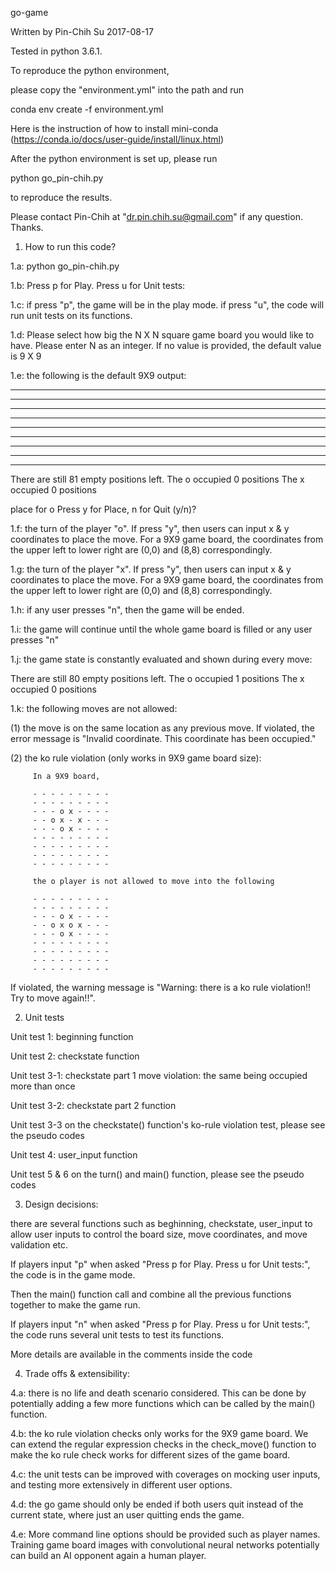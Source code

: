 go-game

Written by Pin-Chih Su 2017-08-17

Tested in python 3.6.1.

To reproduce the python environment,

please copy the "environment.yml" into the path and run

conda env create -f environment.yml

Here is the instruction of how to install mini-conda (https://conda.io/docs/user-guide/install/linux.html)

After the python environment is set up, please run

python go_pin-chih.py

to reproduce the results.

Please contact Pin-Chih at "dr.pin.chih.su@gmail.com" if any question.  Thanks.


1. How to run this code?

1.a: python go_pin-chih.py

1.b: Press p for Play. Press u for Unit tests:

1.c: if press "p", the game will be in the play mode.  if press "u", the code will run unit tests on its functions.

1.d: Please select how big the N X N square game board you would like to have. Please enter N as an integer.  If no value is provided, the default value is 9 X 9

1.e: the following is the default 9X9 output:

- - - - - - - - -
- - - - - - - - -
- - - - - - - - -
- - - - - - - - -
- - - - - - - - -
- - - - - - - - -
- - - - - - - - -
- - - - - - - - -
- - - - - - - - -
There are still 81 empty positions left.
The o occupied 0 positions
The x occupied 0 positions

place for o
Press y for Place, n for Quit  (y/n)?

1.f: the turn of the player "o". If press "y", then users can input x & y coordinates to place the move.  For a 9X9 game board, the coordinates from the upper left to lower right are (0,0) and (8,8) correspondingly.

1.g: the turn of the player "x". If press "y", then users can input x & y coordinates to place the move.  For a 9X9 game board, the coordinates from the upper left to lower right are (0,0) and (8,8) correspondingly.

1.h: if any user presses "n", then the game will be ended.

1.i: the game will continue until the whole game board is filled or any user presses "n"

1.j: the game state is constantly evaluated and shown during every move:

There are still 80 empty positions left.
The o occupied 1 positions
The x occupied 0 positions

1.k: the following moves are not allowed:

(1) the move is on the same location as any previous move.  If violated, the error message is "Invalid coordinate.  This coordinate has been occupied."

(2) the ko rule violation (only works in 9X9 game board size):

         In a 9X9 board,

         - - - - - - - - -
         - - - - - - - - -
         - - - o x - - - -
         - - o x - x - - -
         - - - o x - - - -
         - - - - - - - - -
         - - - - - - - - -
         - - - - - - - - -
         - - - - - - - - -

         the o player is not allowed to move into the following

         - - - - - - - - -
         - - - - - - - - -
         - - - o x - - - -
         - - o x o x - - -
         - - - o x - - - -
         - - - - - - - - -
         - - - - - - - - -
         - - - - - - - - -
         - - - - - - - - -

If violated, the warning message is "Warning: there is a ko rule violation!! Try to move again!!".


2. Unit tests

Unit test 1: beginning function

Unit test 2: checkstate function

Unit test 3-1: checkstate part 1 move violation: the same being occupied more than once

Unit test 3-2: checkstate part 2 function

Unit test 3-3 on the checkstate() function's ko-rule violation test, please see the pseudo codes

Unit test 4: user_input function

Unit test 5 & 6 on the turn() and main() function, please see the pseudo codes

3. Design decisions:

there are several functions such as beghinning, checkstate, user_input to allow user inputs to control the board size, move coordinates, and move validation etc.

If players input "p" when asked "Press p for Play. Press u for Unit tests:", the code is in the game mode.

Then the main() function call and combine all the previous functions together to make the game run.

If players input "n" when asked "Press p for Play. Press u for Unit tests:", the code runs several unit tests to test its functions.

More details are available in the comments inside the code


4. Trade offs & extensibility:

4.a: there is no life and death scenario considered.  This can be done by potentially adding a few more functions which can be called by the main() function.

4.b: the ko rule violation checks only works for the 9X9 game board. We can extend the regular expression checks in the check_move() function to make the ko rule check works for different sizes of the game board.

4.c: the unit tests can be improved with coverages on mocking user inputs, and testing more extensively in different user options.

4.d: the go game should only be ended if both users quit instead of the current state, where just an user quitting ends the game.

4.e: More command line options should be provided such as player names.  Training game board images with convolutional neural networks potentially can build an AI opponent again a human player.


